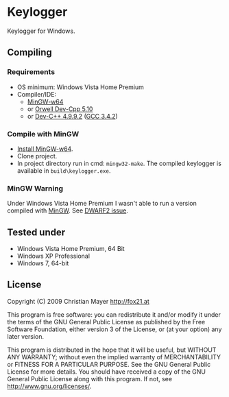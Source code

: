 # Keylogger
Keylogger for Windows.

## Compiling

### Requirements
- OS minimum: Windows Vista Home Premium
- Compiler/IDE:
	- [MinGW-w64](http://sourceforge.net/projects/mingw-w64/)
	- or [Orwell Dev-Cpp 5.10](http://sourceforge.net/projects/orwelldevcpp/)
	- or [Dev-C++ 4.9.9.2](http://www.bloodshed.net/dev/devcpp.html) ([GCC 3.4.2](http://gcc.gnu.org/))

### Compile with MinGW
- [Install MinGW-w64](http://sourceforge.net/projects/mingw-w64/).
- Clone project.
- In project directory run in cmd: `mingw32-make`. The compiled keylogger is available in `build\keylogger.exe`.

### MinGW Warning
Under Windows Vista Home Premium I wasn't able to run a version compiled with [MinGW](http://www.mingw.org/). See [DWARF2 issue](http://answers.opencv.org/question/3740/opencv-243-mingw-cannot-run-program/).

## 	Tested under
- Windows Vista Home Premium, 64 Bit
- Windows XP Professional
- Windows 7, 64-bit

## License
Copyright (C) 2009 Christian Mayer <http://fox21.at>

This program is free software: you can redistribute it and/or modify it under the terms of the GNU General Public License as published by the Free Software Foundation, either version 3 of the License, or (at your option) any later version.

This program is distributed in the hope that it will be useful, but WITHOUT ANY WARRANTY; without even the implied warranty of MERCHANTABILITY or FITNESS FOR A PARTICULAR PURPOSE. See the GNU General Public License for more details. You should have received a copy of the GNU General Public License along with this program. If not, see <http://www.gnu.org/licenses/>.
